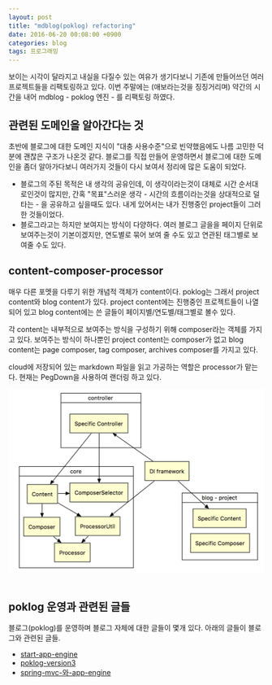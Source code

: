 ```yaml
---
layout: post
title: "mdblog(poklog) refactoring"
date: 2016-06-20 00:08:00 +0900
categories: blog
tags: 프로그래밍
---
```


보이는 시각이 달라지고 내실을 다질수 있는 여유가 생기다보니 기존에 만들어쓰던 여러 프로젝트들을 리팩토링하고 있다. 이번 주말에는 (애보라는것을 징징거리며) 약간의 시간을 내어 mdblog - poklog 엔진 - 를 리팩토링 하였다.

관련된 도메인을 알아간다는 것
----------------------

초반에 블로그에 대한 도메인 지식이 "대충 사용수준"으로 빈약했음에도 나름 고민한 덕분에 괜찮은 구조가 나온것 같다. 블로그를 직접 만들어 운영하면서 블로그에 대한 도메인을 좀더 알아가다보니 여러가지 것들이 다시 보여서 정리에 많은 도움이 되었다.

 * 블로그의 주된 목적은 내 생각의 공유인데, 이 생각이라는것이 대체로 시간 순서대로인것이 많지만, 간혹 "목표"스러운 생각 - 시간의 흐름이라는것을 상대적으로 덜 타는 - 을 공유하고 싶을때도 있다. 내게 있어서는 내가 진행중인 project들이 그러한 것들이었다.
 * 블로그라고는 하지만 보여지는 방식이 다양하다. 여러 블로그 글을을 페이지 단위로 보여주는것이 기본이겠지만, 연도별로 묶어 보여 줄 수도 있고 연관된 태그별로 보여줄 수도 있다.

content-composer-processor
--------------------------

매우 다른 포멧을 다루기 위한 개념적 객체가 content이다. poklog는 그래서 project content와 blog content가 있다. project content에는 진행중인 프로젝트들이 나열되어 있고 blog content에는 쓴 글들이 페이지별/연도별/태그별로 볼수 있다.

각 content는 내부적으로 보여주는 방식을 구성하기 위해 composer라는 객체를 가지고 있다. 보여주는 방식이 하나뿐인 project content는 composer가 없고 blog content는 page composer, tag composer, archives composer를 가지고 있다.

cloud에 저장되어 있는 markdown 파일을 읽고 가공하는 역할은 processor가 맡는다. 현재는 PegDown을 사용하여 랜더링 하고 있다.

<div align="center"><img src="/assets/img/post/poksion-net-modules.png" /></div>

<br/> 

poklog 운영과 관련된 글들
-------------------

블로그(poklog)를 운영하며 블로그 자체에 대한 글들이 몇개 있다. 아래의 글들이 블로그와 관련된 글들.

 * [start-app-engine](/blog/2013/07/09/start-app-engine.html)
 * [poklog-version3](/blog/2014/01/06/poklog-version3.html)
 * [spring-mvc-와-app-engine](/blog/2014/05/08/spring-mvc-와-app-engine.html)

